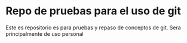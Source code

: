 # Repo de pruebas para el uso de git

Este es repositorio es para pruebas y repaso de conceptos de git. Sera principalmente de uso personal
